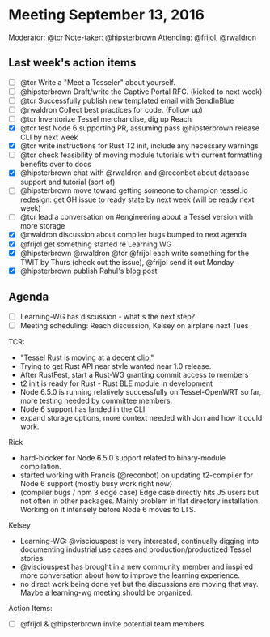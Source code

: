 # Meeting September 13, 2016

Moderator: @tcr 
Note-taker: @hipsterbrown
Attending: @frijol, @rwaldron

## Last week's action items

- [ ] @tcr Write a "Meet a Tesseler" about yourself.
- [ ] @hipsterbrown Draft/write the Captive Portal RFC. (kicked to next week)
- [ ] @tcr Successfully publish new templated email with SendInBlue
- [ ] @rwaldron Collect best practices for code. (Follow up)
- [ ] @tcr Inventorize Tessel merchandise, dig up Reach
- [x] @tcr test Node 6 supporting PR, assuming pass @hipsterbrown release CLI by next week
- [x] @tcr write instructions for Rust T2 init, include any necessary warnings
- [ ] @tcr check feasibility of moving module tutorials with current formatting benefits over to docs
- [x] @hipsterbrown chat with @rwaldron and @reconbot about database support and tutorial (sort of)
- [ ] @hipsterbrown move toward getting someone to champion tessel.io redesign: get GH issue to ready state by next week (will be ready next week)
- [ ] @tcr lead a conversation on #engineering about a Tessel version with more storage
- [x] @rwaldron discussion about compiler bugs bumped to next agenda
- [x] @frijol get something started re Learning WG
- [x] @hipsterbrown @rwaldron @tcr @frijol each write something for the TWIT by Thurs (check out the issue), @frijol send it out Monday
- [x] @hipsterbrown publish Rahul's blog post

## Agenda

* [ ] Learning-WG has discussion - what's the next step?
* [ ] Meeting scheduling: Reach discussion, Kelsey on airplane next Tues

TCR: 

- "Tessel Rust is moving at a decent clip." 
- Trying to get Rust API near style wanted near 1.0 release. 
- After RustFest, start a Rust-WG granting commit access to members 
- t2 init is ready for Rust - Rust BLE module in development 
- Node 6.5.0 is running relatively successfully on Tessel-OpenWRT so far, more testing needed by committee members. 
- Node 6 support has landed in the CLI
- expand storage options, more context needed with Jon and how it could work.

Rick 
- hard-blocker for Node 6.5.0 support related to binary-module compilation. 
- started working with Francis (@reconbot) on updating t2-compiler for Node 6 support (mostly busy work right now)
- (compiler bugs / npm 3 edge case) Edge case directly hits J5 users but not often in other packages. Mainly problem in flat directory installation. Working on it intensely before Node 6 moves to LTS.

Kelsey

- Learning-WG: @visciouspest is very interested, continually digging into documenting industrial use cases and production/productized Tessel stories.
- @visciouspest has brought in a new community member and inspired more conversation about how to improve the learning experience.
- no direct work being done yet but the discussions are moving that way. Maybe a learning-wg meeting should be organized.

Action Items:

- [ ] @frijol & @hipsterbrown invite potential team members
